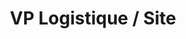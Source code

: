 ---
name: "Lucie Drapier"
title: "VP Logistique / Site"
mail: "lucie.drapier@ecl22.ec-lyon.fr"
image: "/image/team/Nea.webp"
---